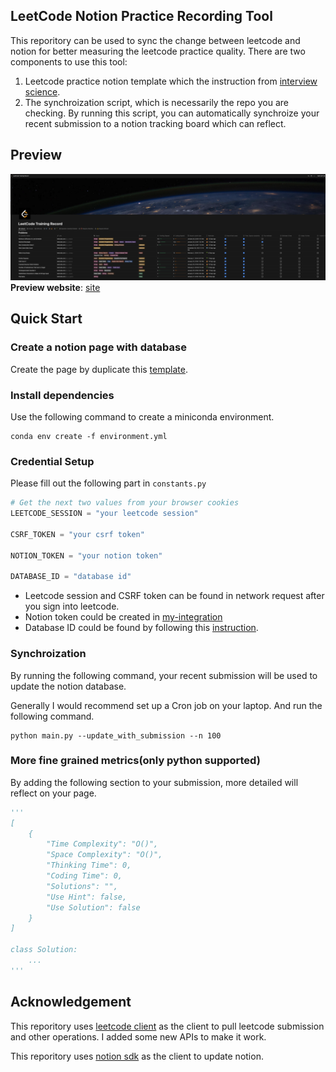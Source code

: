## LeetCode Notion Practice Recording Tool
This reporitory can be used to sync the change between leetcode and notion for better measuring the leetcode practice quality. There are two components to use this tool:

1. Leetcode practice notion template which the instruction from [interview science](https://interview-science.org/).
2. The synchroization script, which is necessarily the repo you are checking. By running this script, you can automatically synchroize your recent submission to a notion tracking board which can reflect.

## Preview
![](./figures/preview.png)
**Preview website**: [site](https://small-dragon.notion.site/LeetCode-Training-Record-7bd7f84b52af4bbc8224307598f2b870?pvs=4)

## Quick Start

### Create a notion page with database
Create the page by duplicate this [template](https://small-dragon.notion.site/LeetCode-Training-Record-7bd7f84b52af4bbc8224307598f2b870?pvs=4).

### Install dependencies
Use the following command to create a miniconda environment.

```
conda env create -f environment.yml
```

### Credential Setup
Please fill out the following part in `constants.py`
```python
# Get the next two values from your browser cookies
LEETCODE_SESSION = "your leetcode session"

CSRF_TOKEN = "your csrf token"

NOTION_TOKEN = "your notion token"

DATABASE_ID = "database id"
```

- Leetcode session and CSRF token can be found in network request after you sign into leetcode.
- Notion token could be created in [my-integration](https://www.notion.so/my-integrations)
- Database ID could be found by following this [instruction](https://developers.notion.com/reference/retrieve-a-database).


### Synchroization
By running the following command, your recent submission will be used to update the notion database.

Generally I would recommend set up a Cron job on your laptop. And run the following command.

```shell
python main.py --update_with_submission --n 100
```

### More fine grained metrics(only python supported)
By adding the following section to your submission, more detailed will reflect on your page.

```python
'''
[
    {
        "Time Complexity": "O()",
        "Space Complexity": "O()",
        "Thinking Time": 0,
        "Coding Time": 0,
        "Solutions": "",
        "Use Hint": false,
        "Use Solution": false
    }
]

class Solution:
    ...
'''
```

## Acknowledgement

This reporitory uses [leetcode client](https://github.com/fspv/python-leetcode) as the client to pull leetcode submission and other operations. I added some new APIs to make it work.

This reporitory uses [notion sdk](https://github.com/ramnes/notion-sdk-py) as the client to update notion.
